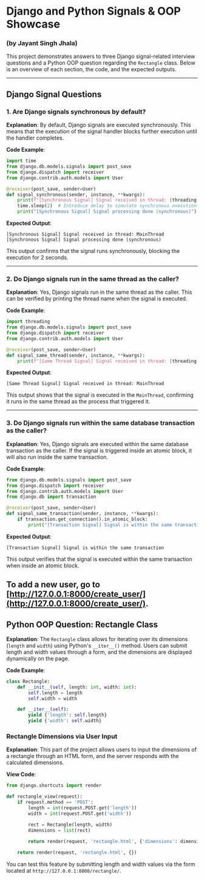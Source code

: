 # Django and Python Signals & OOP Showcase
### (by Jayant Singh Jhala)

This project demonstrates answers to three Django signal-related interview questions and a Python OOP question regarding the `Rectangle` class. Below is an overview of each section, the code, and the expected outputs.

---

## Django Signal Questions

### 1. Are Django signals synchronous by default?

**Explanation**: By default, Django signals are executed synchronously. This means that the execution of the signal handler blocks further execution until the handler completes.

**Code Example**:

```python
import time
from django.db.models.signals import post_save
from django.dispatch import receiver
from django.contrib.auth.models import User

@receiver(post_save, sender=User)
def signal_synchronous(sender, instance, **kwargs):
    print(f"[Synchronous Signal] Signal received in thread: {threading.current_thread().name}")
    time.sleep(2)  # Introduce delay to simulate synchronous execution
    print("[Synchronous Signal] Signal processing done (synchronous)")
```

**Expected Output**:

```
[Synchronous Signal] Signal received in thread: MainThread
[Synchronous Signal] Signal processing done (synchronous)
```

This output confirms that the signal runs synchronously, blocking the execution for 2 seconds.

---

### 2. Do Django signals run in the same thread as the caller?

**Explanation**: Yes, Django signals run in the same thread as the caller. This can be verified by printing the thread name when the signal is executed.

**Code Example**:

```python
import threading
from django.db.models.signals import post_save
from django.dispatch import receiver
from django.contrib.auth.models import User

@receiver(post_save, sender=User)
def signal_same_thread(sender, instance, **kwargs):
    print(f"[Same Thread Signal] Signal received in thread: {threading.current_thread().name}")
```

**Expected Output**:

```
[Same Thread Signal] Signal received in thread: MainThread
```

This output shows that the signal is executed in the `MainThread`, confirming it runs in the same thread as the process that triggered it.

---

### 3. Do Django signals run within the same database transaction as the caller?

**Explanation**: Yes, Django signals are executed within the same database transaction as the caller. If the signal is triggered inside an atomic block, it will also run inside the same transaction.

**Code Example**:

```python
from django.db.models.signals import post_save
from django.dispatch import receiver
from django.contrib.auth.models import User
from django.db import transaction

@receiver(post_save, sender=User)
def signal_same_transaction(sender, instance, **kwargs):
    if transaction.get_connection().in_atomic_block:
        print("[Transaction Signal] Signal is within the same transaction")
```

**Expected Output**:

```
[Transaction Signal] Signal is within the same transaction
```

This output verifies that the signal is executed within the same transaction when inside an atomic block.

To add a new user, go to [http://127.0.0.1:8000/create_user/](http://127.0.0.1:8000/create_user/).
---

## Python OOP Question: Rectangle Class

**Explanation**: The `Rectangle` class allows for iterating over its dimensions (`length` and `width`) using Python's `__iter__()` method. Users can submit length and width values through a form, and the dimensions are displayed dynamically on the page.

**Code Example**:

```python
class Rectangle:
    def __init__(self, length: int, width: int):
        self.length = length
        self.width = width

    def __iter__(self):
        yield {'length': self.length}
        yield {'width': self.width}
```

### Rectangle Dimensions via User Input

**Explanation**: This part of the project allows users to input the dimensions of a rectangle through an HTML form, and the server responds with the calculated dimensions.

**View Code**:

```python
from django.shortcuts import render

def rectangle_view(request):
    if request.method == 'POST':
        length = int(request.POST.get('length'))
        width = int(request.POST.get('width'))

        rect = Rectangle(length, width)
        dimensions = list(rect)

        return render(request, 'rectangle.html', {'dimensions': dimensions, 'length': length, 'width': width})
    
    return render(request, 'rectangle.html', {})
```

You can test this feature by submitting length and width values via the form located at `http://127.0.0.1:8000/rectangle/`.

